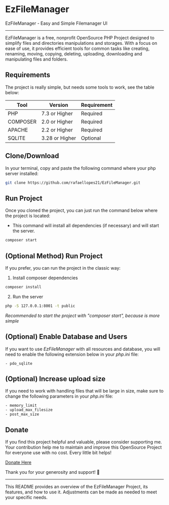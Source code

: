 # EzFileManager
EzFileManager - Easy and Simple Filemanager UI

--------
EzFileManager is a free, nonprofit OpenSource PHP Project designed to simplify files and directories manipulations and storages. With a focus on ease of use, it provides efficient tools for common tasks like creating, renaming, moving, copying, deleting, uploading, downloading and manipulating files and folders.

## Requirements
The project is really simple, but needs some tools to work, see the table below:

| Tool     | Version        | Requirement |
|----------|----------------|-------------|
| PHP      | 7.3 or Higher  | Required    |
| COMPOSER | 2.0 or Higher  | Required    |
| APACHE   | 2.2 or Higher  | Required    |
| SQLITE   | 3.28 or Higher | Optional    |

## Clone/Download
In your terminal, copy and paste the following command where your php server installed:
```sh
git clone https://github.com/rafaellopes21/EzFileManager.git
```

## Run Project
Once you cloned the project, you can just run the command below where the project is located:

- This command will install all dependencies (if necessary) and will start the server.
```sh
composer start
```

## (Optional Method) Run Project
If you prefer, you can run the project in the classic way:
1. Install composer dependencies
```sh
composer install
```
2. Run the server
```sh
php -S 127.0.0.1:8001 -t public
```
*Recommended to start the project with "composer start", because is more simple*

## (Optional) Enable Database and Users
If you want to use *EzFileManager* with all resources and database, you will need to enable the following extension below in your *php.ini* file:
```
- pdo_sqlite
```

## (Optional) Increase upload size
If you need to work with handling files that will be large in size, make sure to change the following parameters in your *php.ini* file:
```
- memory_limit
- upload_max_filesize
- post_max_size
```


## Donate
If you find this project helpful and valuable, please consider supporting me. Your contribution help me to maintain and improve this OpenSource Project for everyone use with no cost. Every little bit helps!

[Donate Here](https://nubank.com.br/pagar/5th42/1efRKgR2V8)

Thank you for your generosity and support! 🙏
____
This README provides an overview of the EzFileManager Project, its features, and how to use it. Adjustments can be made as needed to meet your specific needs.
